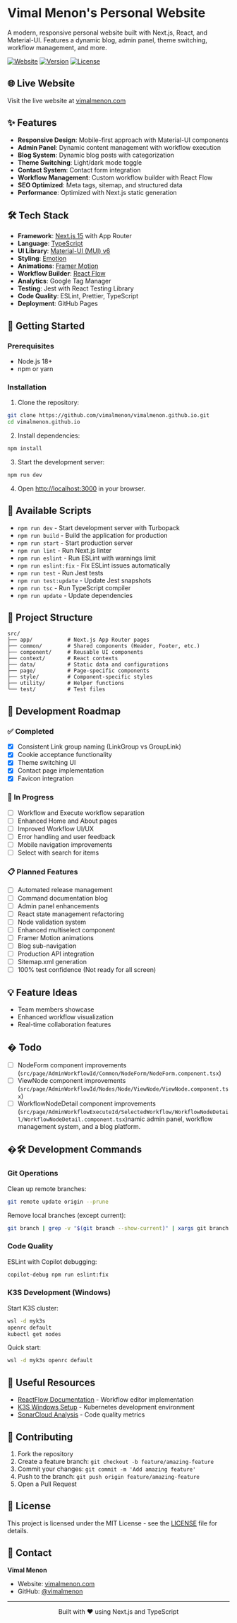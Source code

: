 # Vimal Menon's Personal Website

A modern, responsive personal website built with Next.js, React, and Material-UI. Features a dynamic blog, admin panel, theme switching, workflow management, and more.

[![Website](https://img.shields.io/website?url=https%3A%2F%2Fvimalmenon.com)](https://vimalmenon.com)
[![Version](https://img.shields.io/badge/version-0.0.38-blue.svg)](https://github.com/vimalmenon/vimalmenon.github.io)
[![License](https://img.shields.io/badge/license-MIT-green.svg)](LICENSE)

## 🌐 Live Website

Visit the live website at [vimalmenon.com](https://vimalmenon.com)

## ✨ Features

- **Responsive Design**: Mobile-first approach with Material-UI components
- **Admin Panel**: Dynamic content management with workflow execution
- **Blog System**: Dynamic blog posts with categorization
- **Theme Switching**: Light/dark mode toggle
- **Contact System**: Contact form integration
- **Workflow Management**: Custom workflow builder with React Flow
- **SEO Optimized**: Meta tags, sitemap, and structured data
- **Performance**: Optimized with Next.js static generation

## 🛠️ Tech Stack

- **Framework**: [Next.js 15](https://nextjs.org/) with App Router
- **Language**: [TypeScript](https://www.typescriptlang.org/)
- **UI Library**: [Material-UI (MUI) v6](https://mui.com/)
- **Styling**: [Emotion](https://emotion.sh/)
- **Animations**: [Framer Motion](https://www.framer.com/motion/)
- **Workflow Builder**: [React Flow](https://reactflow.dev/)
- **Analytics**: Google Tag Manager
- **Testing**: Jest with React Testing Library
- **Code Quality**: ESLint, Prettier, TypeScript
- **Deployment**: GitHub Pages

## 🚀 Getting Started

### Prerequisites

- Node.js 18+
- npm or yarn

### Installation

1. Clone the repository:

```bash
git clone https://github.com/vimalmenon/vimalmenon.github.io.git
cd vimalmenon.github.io
```

2. Install dependencies:

```bash
npm install
```

3. Start the development server:

```bash
npm run dev
```

4. Open [http://localhost:3000](http://localhost:3000) in your browser.

## 📜 Available Scripts

- `npm run dev` - Start development server with Turbopack
- `npm run build` - Build the application for production
- `npm run start` - Start production server
- `npm run lint` - Run Next.js linter
- `npm run eslint` - Run ESLint with warnings limit
- `npm run eslint:fix` - Fix ESLint issues automatically
- `npm run test` - Run Jest tests
- `npm run test:update` - Update Jest snapshots
- `npm run tsc` - Run TypeScript compiler
- `npm run update` - Update dependencies

## 📁 Project Structure

```
src/
├── app/           # Next.js App Router pages
├── common/        # Shared components (Header, Footer, etc.)
├── component/     # Reusable UI components
├── context/       # React contexts
├── data/          # Static data and configurations
├── page/          # Page-specific components
├── style/         # Component-specific styles
├── utility/       # Helper functions
└── test/          # Test files
```

## 🔄 Development Roadmap

### ✅ Completed

- [x] Consistent Link group naming (LinkGroup vs GroupLink)
- [x] Cookie acceptance functionality
- [x] Theme switching UI
- [x] Contact page implementation
- [x] Favicon integration

### 🚧 In Progress

- [ ] Workflow and Execute workflow separation
- [ ] Enhanced Home and About pages
- [ ] Improved Workflow UI/UX
- [ ] Error handling and user feedback
- [ ] Mobile navigation improvements
- [ ] Select with search for items

### 📋 Planned Features

- [ ] Automated release management
- [ ] Command documentation blog
- [ ] Admin panel enhancements
- [ ] React state management refactoring
- [ ] Node validation system
- [ ] Enhanced multiselect component
- [ ] Framer Motion animations
- [ ] Blog sub-navigation
- [ ] Production API integration
- [ ] Sitemap.xml generation
- [ ] 100% test confidence (Not ready for all screen)

## 💡 Feature Ideas

- Team members showcase
- Enhanced workflow visualization
- Real-time collaboration features

## � Todo

- [ ] NodeForm component improvements (`src/page/AdminWorkflowId/Common/NodeForm/NodeForm.component.tsx`)
- [ ] ViewNode component improvements (`src/page/AdminWorkflowId/Nodes/Node/ViewNode/ViewNode.component.tsx`)
- [ ] WorkflowNodeDetail component improvements (`src/page/AdminWorkflowExecuteId/SelectedWorkflow/WorkflowNodeDetail/WorkflowNodeDetail.component.tsx`)namic admin panel, workflow management system, and a blog platform.

## �🛠️ Development Commands

### Git Operations

Clean up remote branches:

```bash
git remote update origin --prune
```

Remove local branches (except current):

```bash
git branch | grep -v "$(git branch --show-current)" | xargs git branch -D
```

### Code Quality

ESLint with Copilot debugging:

```bash
copilot-debug npm run eslint:fix
```

### K3S Development (Windows)

Start K3S cluster:

```bash
wsl -d myk3s
openrc default
kubectl get nodes
```

Quick start:

```bash
wsl -d myk3s openrc default
```

## 🔗 Useful Resources

- [ReactFlow Documentation](https://reactflow.dev/components/templates/workflow-editor) - Workflow editor implementation
- [K3S Windows Setup](https://mrtn.me/autocloud/main/howtos/k3s-windows-install/) - Kubernetes development environment
- [SonarCloud Analysis](https://sonarcloud.io/project/overview?id=vimalmenon_vimalmenon.github.io) - Code quality metrics

## 🤝 Contributing

1. Fork the repository
2. Create a feature branch: `git checkout -b feature/amazing-feature`
3. Commit your changes: `git commit -m 'Add amazing feature'`
4. Push to the branch: `git push origin feature/amazing-feature`
5. Open a Pull Request

## 📝 License

This project is licensed under the MIT License - see the [LICENSE](LICENSE) file for details.

## 📧 Contact

**Vimal Menon**

- Website: [vimalmenon.com](https://vimalmenon.com)
- GitHub: [@vimalmenon](https://github.com/vimalmenon)

---

<p align="center">
  Built with ❤️ using Next.js and TypeScript
</p>

